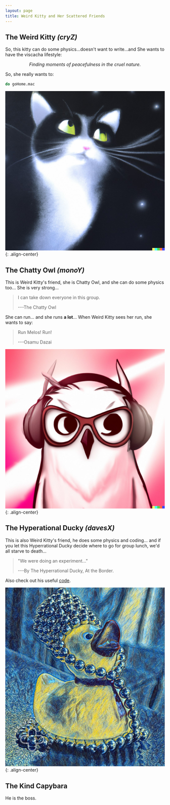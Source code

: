 ```yaml
---
layout: page
title: Weird Kitty and Her Scattered Friends
---
```


## The Weird Kitty  _(cryZ)_
So, this kitty can do some physics...doesn't want to write...and She wants to have the viscacha lifestyle:

<p align="center"> <em>Finding moments of peacefulness in the cruel nature.</em> </p>

So, she really wants to:
```sh
do goHome.mac
```
![placeholder](/kitty.jpeg){: .align-center}

## The Chatty Owl  _(monoY)_
This is Weird Kitty's friend, she is Chatty Owl, and she can do some physics too... She is very strong... 

> I can take down everyone in this group.
> 
> ---The Chatty Owl

She can run... and she runs **a lot**... When Weird Kitty sees her run, she wants to say:
>Run Melos! Run!
>
>---Osamu Dazai

![placeholder](/owl.jpeg){: .align-center}

## The Hyperational Ducky   _(davesX)_
This is also Weird Kitty's friend, he does some physics and coding... and if you let this Hyperrational Ducky decide where to go for group lunch, we'd all starve to death...
> "We were doing an experiment..."
> 
> ---By The Hyperrational Ducky, At the Border.


Also check out his useful <a href="https://github.com/Dobrowod?tab=repositories">code</a>.

![placeholder](/duck.jpeg){: .align-center}

## The Kind Capybara
He is the boss. 
